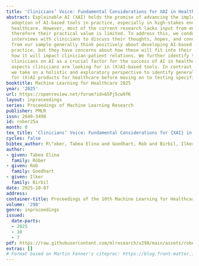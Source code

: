 ```yaml
---
title: 'Clinicians’ Voice: Fundamental Considerations for XAI in Healthcare'
abstract: Explainable AI (XAI) holds the promise of advancing the implementation and
  adoption of AI-based tools in practice, especially in high-stakes environments like
  healthcare. However, most of the current research lacks input from end users, and
  therefore their practical value is limited. To address this, we conducted semi-structured
  interviews with clinicians to discuss their thoughts, hopes, and concerns. Clinicians
  from our sample generally think positively about developing AI-based tools for clinical
  practice, but they have concerns about how these will fit into their workflow and
  how it will impact clinician-patient relations. We further identify training of
  clinicians on AI as a crucial factor for the success of AI in healthcare and highlight
  aspects clinicians are looking for in (X)AI-based tools. In contrast to other studies,
  we take on a holistic and exploratory perspective to identify general requirements
  for (X)AI products for healthcare before moving on to testing specific tools.
booktitle: Machine Learning for Healthcare 2025
year: '2025'
url: https://openreview.net/forum?id=65Pj5cw9fK
layout: inproceedings
series: Proceedings of Machine Learning Research
publisher: PMLR
issn: 2640-3498
id: rober25a
month: 0
tex_title: 'Clinicians’ Voice: Fundamental Considerations for {XAI} in Healthcare'
cycles: false
bibtex_author: R\"ober, Tabea Elina and Goedhart, Rob and Birbil, Ilker
author:
- given: Tabea Elina
  family: Röber
- given: Rob
  family: Goedhart
- given: Ilker
  family: Birbil
date: 2025-10-07
address:
container-title: Proceedings of the 10th Machine Learning for Healthcare Conference
volume: '298'
genre: inproceedings
issued:
  date-parts:
  - 2025
  - 10
  - 7
pdf: https://raw.githubusercontent.com/mlresearch/v298/main/assets/rober25a/rober25a.pdf
extras: []
# Format based on Martin Fenner's citeproc: https://blog.front-matter.io/posts/citeproc-yaml-for-bibliographies/
---
```

